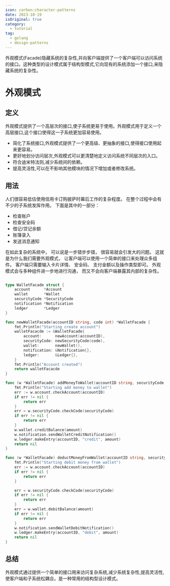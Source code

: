 ```yaml
---
icon: carbon:character-patterns
date: 2023-10-19
isOriginal: true
category:
  - tutorial
tag:
  - golang
  - design-patterns
---
```


外观模式(Facade)隐藏系统的复杂性,并向客户端提供了一个客户端可以访问系统的接口。这种类型的设计模式属于结构型模式,它向现有的系统添加一个接口,来隐藏系统的复杂性。

<!-- more -->

# 外观模式

## 定义

外观模式提供了一个高层次的接口,使子系统更易于使用。外观模式用于定义一个高层接口,这个接口使得这一子系统更加容易使用。

- 简化了系统接口,外观模式提供了一个更高级、更抽象的接口,使得接口使用起来更容易。
- 更好地划分访问层次,外观模式可以更清楚地定义访问系统不同层次的入口。
- 符合迪米特法则,减少系统间的依赖。
- 提高灵活性,可以在不影响其他模块的情况下增加或者修改系统。

## 用法

人们很容易低估使用信用卡订购披萨时幕后工作的复杂程度。 在整个过程中会有不少的子系统发挥作用。 下面是其中的一部分：

- 检查账户
- 检查安全码
- 借记/贷记余额
- 账簿录入
- 发送消息通知

在如此复杂的系统中， 可以说是一步错步步错， 很容易就会引发大的问题。 这就是为什么我们需要外观模式， 让客户端可以使用一个简单的接口来处理众多组件。 客户端只需要输入卡片详情、 安全码、 支付金额以及操作类型即可。 外观模式会与多种组件进一步地进行沟通， 而又不会向客户端暴露其内部的复杂性。

```go

type WalletFacade struct {
    account      *Account
    wallet       *Wallet
    securityCode *SecurityCode
    notification *Notification
    ledger       *Ledger
}

func newWalletFacade(accountID string, code int) *WalletFacade {
    fmt.Println("Starting create account")
    walletFacacde := &WalletFacade{
        account:      newAccount(accountID),
        securityCode: newSecurityCode(code),
        wallet:       newWallet(),
        notification: &Notification{},
        ledger:       &Ledger{},
    }
    fmt.Println("Account created")
    return walletFacacde
}

func (w *WalletFacade) addMoneyToWallet(accountID string, securityCode int, amount int) error {
    fmt.Println("Starting add money to wallet")
    err := w.account.checkAccount(accountID)
    if err != nil {
        return err
    }
    err = w.securityCode.checkCode(securityCode)
    if err != nil {
        return err
    }
    w.wallet.creditBalance(amount)
    w.notification.sendWalletCreditNotification()
    w.ledger.makeEntry(accountID, "credit", amount)
    return nil
}

func (w *WalletFacade) deductMoneyFromWallet(accountID string, securityCode int, amount int) error {
    fmt.Println("Starting debit money from wallet")
    err := w.account.checkAccount(accountID)
    if err != nil {
        return err
    }

    err = w.securityCode.checkCode(securityCode)
    if err != nil {
        return err
    }
    err = w.wallet.debitBalance(amount)
    if err != nil {
        return err
    }
    w.notification.sendWalletDebitNotification()
    w.ledger.makeEntry(accountID, "debit", amount)
    return nil
}
```


## 总结

外观模式通过提供一个简单的接口用来访问复杂系统,减少系统复杂性,提高灵活性,使客户端和子系统松耦合。是一种常用的结构型设计模式。
